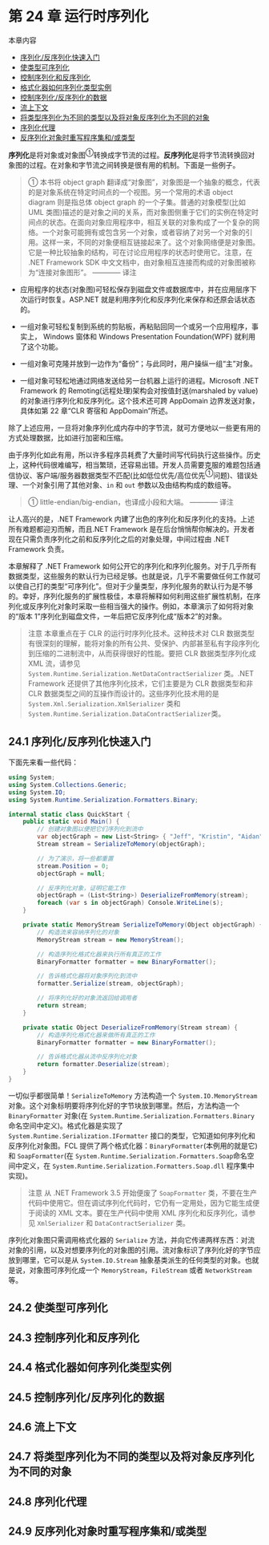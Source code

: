 # 第 24 章 运行时序列化

本章内容

* <a href="#24_1">序列化/反序列化快速入门</a>
* <a href="#24_2">使类型可序列化</a>
* <a href="#24_3">控制序列化和反序列化</a>
* <a href="#24_4">格式化器如何序列化类型实例</a>
* <a href="#24_5">控制序列化/反序列化的数据</a>
* <a href="#24_6">流上下文</a>
* <a href="#24_7">将类型序列化为不同的类型以及将对象反序列化为不同的对象</a>
* <a href="#24_8">序列化代理</a>
* <a href="#24_9">反序列化对象时重写程序集和/或类型</a>

**序列化**是将对象或对象图<sup>①</sup>转换成字节流的过程。**反序列化**是将字节流转换回对象图的过程。在对象和字节流之间转换是很有用的机制。下面是一些例子。

> ① 本书将 object graph 翻译成“对象图”，对象图是一个抽象的概念，代表的是对象系统在特定时间点的一个视图。另一个常用的术语 object diagram 则是指总体 object graph 的一个子集。普通的对象模型(比如 UML 类图)描述的是对象之间的关系，而对象图侧重于它们的实例在特定时间点的状态。在面向对象应用程序中，相互关联的对象构成了一个复杂的网络。一个对象可能拥有或包含另一个对象，或者容纳了对另一个对象的引用。这样一来，不同的对象便相互链接起来了。这个对象网络便是对象图。它是一种比较抽象的结构，可在讨论应用程序的状态时使用它。注意，在 .NET Framework SDK 中文文档中，由对象相互连接而构成的对象图被称为“连接对象图形”。 ———— 译注

* 应用程序的状态(对象图)可轻松保存到磁盘文件或数据库中，并在应用层序下次运行时恢复。ASP.NET 就是利用序列化和反序列化来保存和还原会话状态的。

* 一组对象可轻松复制到系统的剪贴板，再粘贴回同一个或另一个应用程序，事实上， Windows 窗体和 Windows Presentation Foundation(WPF) 就利用了这个功能。

* 一组对象可克隆并放到一边作为“备份”；与此同时，用户操纵一组“主”对象。

* 一组对象可轻松地通过网络发送给另一台机器上运行的进程。Microsoft .NET Framework 的 Remoting(远程处理)架构会对按值封送(marshaled by value)的对象进行序列化和反序列化。这个技术还可跨 AppDomain 边界发送对象，具体如第 22 章“CLR 寄宿和 AppDomain”所述。

除了上述应用，一旦将对象序列化成内存中的字节流，就可方便地以一些更有用的方式处理数据，比如进行加密和压缩。

由于序列化如此有用，所以许多程序员耗费了大量时间写代码执行这些操作。历史上，这种代码很难编写，相当繁琐，还容易出错。开发人员需要克服的难题包括通信协议、客户端/服务器数据类型不匹配(比如低位优先/高位优先<sup>①</sup>问题)、错误处理、一个对象引用了其他对象、`in` 和 `out` 参数以及由结构构成的数组等。

> ① little-endian/big-endian，也译成小段和大端。 ———— 译注

让人高兴的是，.NET Framework 内建了出色的序列化和反序列化的支持。上述所有难题都迎刃而解，而且.NET Framework 是在后台悄悄帮你解决的。开发者现在只需负责序列化之前和反序列化之后的对象处理，中间过程由 .NET Framework 负责。

本章解释了 .NET Framework 如何公开它的序列化和序列化服务。对于几乎所有数据类型，这些服务的默认行为已经足够。也就是说，几乎不需要做任何工作就可以使自己打的类型“可序列化”。但对于少量类型，序列化服务的默认行为是不够的。幸好，序列化服务的扩展性极佳，本章将解释如何利用这些扩展性机制，在序列化或反序列化对象时采取一些相当强大的操作。例如，本章演示了如何将对象的“版本 1”序列化到磁盘文件，一年后把它反序列化成“版本2”的对象。

> 注意 本章重点在于 CLR 的运行时序列化技术。这种技术对 CLR 数据类型有很深刻的理解，能将对象的所有公共、受保护、内部甚至私有字段序列化到压缩的二进制流中，从而获得很好的性能。要把 CLR 数据类型序列化成 XML 流，请参见 `System.Runtime.Serialization.NetDataContractSerializer` 类。.NET Framework 还提供了其他序列化技术，它们主要是为 CLR 数据类型和非 CLR 数据类型之间的互操作而设计的。这些序列化技术用的是 `System.Xml.Serialization.XmlSerializer` 类和 `System.Runtime.Serialization.DataContractSerializer`类。

## <a name="24_1">24.1 序列化/反序列化快速入门</a>

下面先来看一些代码：

```C#
using System;
using System.Collections.Generic;
using System.IO;
using System.Runtime.Serialization.Formatters.Binary;

internal static class QuickStart {
    public static void Main() {
        // 创建对象图以便把它们序列化到流中
        var objectGraph = new List<String> { "Jeff", "Kristin", "Aidan", "Grant" };
        Stream stream = SerializeToMemory(objectGraph);

        // 为了演示，将一些都重置
        stream.Position = 0;
        objectGraph = null;

        // 反序列化对象，证明它能工作
        objectGraph = (List<String>) DeserializeFromMemory(stream);
        foreach (var s in objectGraph) Console.WriteLine(s);
    }

    private static MemoryStream SerializeToMemory(Object objectGraph) {
        // 构造流来容纳序列化的对象
        MemoryStream stream = new MemoryStream();

        // 构造序列化格式化器来执行所有真正的工作
        BinaryFormatter formatter = new BinaryFormatter();

        // 告诉格式化器将对象序列化到流中
        formatter.Serialize(stream, objectGraph);

        // 将序列化好的对象流返回给调用者
        return stream;
    }

    private static Object DeserializeFromMemory(Stream stream) {
        // 构造序列化格式化器来做所有真正的工作
        BinaryFormatter formatter = new BinaryFormatter();

        // 告诉格式化器从流中反序列化对象
        return formatter.Deserialize(stream);
    }
} 
```

一切似乎都很简单！`SerializeToMemory` 方法构造一个 `System.IO.MemoryStream` 对象。这个对象标明要将序列化好的字节块放到哪里。然后，方法构造一个 `BinaryFormatter` 对象(在 `System.Runtime.Serialization.Formatters.Binary` 命名空间中定义)。格式化器是实现了`System.Runtime.Serialization.IFormatter` 接口的类型，它知道如何序列化和反序列化对象图。FCL 提供了两个格式化器：`BinaryFormatter`(本例用的就是它)和 `SoapFormatter`(在 `System.Runtime.Serialization.Formatters.Soap`命名空间中定义，在 `System.Runtime.Serialization.Formatters.Soap.dll` 程序集中实现)。

> 注意 从 .NET Framework 3.5 开始便废了 `SoapFormatter` 类，不要在生产代码中使用它。但在调试序列化代码时，它仍有一定用处，因为它能生成便于阅读的 XML 文本。要在生产代码中使用 XML 序列化和反序列化，请参见 `XmlSerializer` 和 `DataContractSerializer` 类。


序列化对象图只需调用格式化器的 `Serialize` 方法，并向它传递两样东西：对流对象的引用，以及对想要序列化的对象图的引用。流对象标识了序列化好的字节应放到哪里，它可以是从 `System.IO.Stream` 抽象基类派生的任何类型的对象。也就是说，对象图可序列化成一个 `MemoryStream`，`FileStream` 或者 `NetworkStream`等。

## <a name="24_2">24.2 使类型可序列化</a>

## <a name="24_3">24.3 控制序列化和反序列化</a>

## <a name="24_4">24.4 格式化器如何序列化类型实例</a>

## <a name="24_5">24.5 控制序列化/反序列化的数据</a>

## <a name="24_6">24.6 流上下文</a>

## <a name="24_7">24.7 将类型序列化为不同的类型以及将对象反序列化为不同的对象</a>

## <a name="24_8">24.8 序列化代理</a>

## <a name="24_9">24.9 反序列化对象时重写程序集和/或类型</a>
